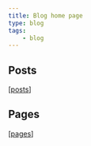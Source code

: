 ```yaml
---
title: Blog home page
type: blog
tags: 
    - blog
---
```



## Posts

[[posts]]

## Pages

[[pages]]


[//begin]: # "Autogenerated link references for markdown compatibility"
[posts]: posts "Blog posts"
[pages]: pages "pages"
[//end]: # "Autogenerated link references"